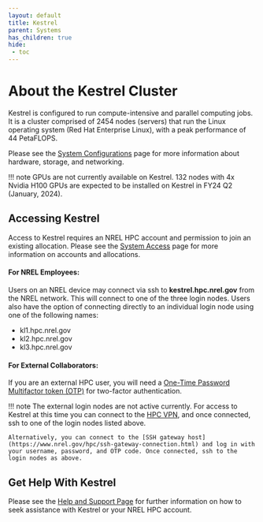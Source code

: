 ```yaml
---
layout: default
title: Kestrel
parent: Systems
has_children: true
hide:
 - toc
---
```


# About the Kestrel Cluster

Kestrel is configured to run compute-intensive and parallel computing jobs. It is a cluster comprised of 2454 nodes (servers) that run the Linux operating system (Red Hat Enterprise Linux), with a peak performance of 44 PetaFLOPS.

Please see the [System Configurations](../index.md) page for more information about hardware, storage, and networking.

!!! note
    GPUs are not currently available on Kestrel.  132 nodes with 4x Nvidia H100 GPUs are expected to be installed on Kestrel in FY24 Q2 (January, 2024).   
## Accessing Kestrel
Access to Kestrel requires an NREL HPC account and permission to join an existing allocation. Please see the [System Access](https://www.nrel.gov/hpc/system-access.html) page for more information on accounts and allocations.

#### For NREL Employees:

Users on an NREL device may connect via ssh to **kestrel.hpc.nrel.gov** from the NREL network. This will connect to one of the three login nodes. Users also have the option of connecting directly to an individual login node using one of the following names: 

* kl1.hpc.nrel.gov
* kl2.hpc.nrel.gov
* kl3.hpc.nrel.gov

#### For External Collaborators:
If you are an external HPC user, you will need a [One-Time Password Multifactor token (OTP)](https://www.nrel.gov/hpc/multifactor-tokens.html) for two-factor authentication.

!!! note
    The external login nodes are not active currently.  For access to Kestrel at this time you can connect to the [HPC VPN](https://www.nrel.gov/hpc/vpn-connection.html), and once connected, ssh to one of the login nodes listed above.

    Alternatively, you can connect to the [SSH gateway host](https://www.nrel.gov/hpc/ssh-gateway-connection.html) and log in with your username, password, and OTP code. Once connected, ssh to the login nodes as above.

## Get Help With Kestrel
Please see the [Help and Support Page](../../help.md) for further information on how to seek assistance with Kestrel or your NREL HPC account. 